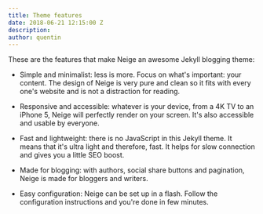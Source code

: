 ```yaml
---
title: Theme features
date: 2018-06-21 12:15:00 Z
description: 
author: quentin
---
```


These are the features that make Neige an awesome Jekyll blogging theme:

- Simple and minimalist: less is more. Focus on what's important: your content. The design of Neige is very pure and clean so it fits with every one's website and is not a distraction for reading.

- Responsive and accessible: whatever is your device, from a 4K TV to an iPhone 5, Neige will perfectly render on your screen. It's also accessible and usable by everyone.

- Fast and lightweight: there is no JavaScript in this Jekyll theme. It means that it's ultra light and therefore, fast. It helps for slow connection and gives you a little SEO boost.

- Made for blogging: with authors, social share buttons and pagination, Neige is made for bloggers and writers.

- Easy configuration: Neige can be set up in a flash. Follow the configuration instructions and you're done in few minutes.